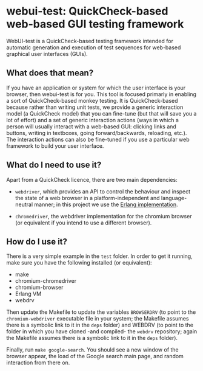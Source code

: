 # webui-test: QuickCheck-based web-based GUI testing framework

WebUI-test is a QuickCheck-based testing framework intended for
automatic generation and execution of test sequences for
web-based graphical user interfaces (GUIs).

## What does that mean?

If you have an application or system for which the user interface
is your browser, then webui-test is for you. This tool
is focused primarly in enabling a sort of QuickCheck-based
monkey testing. It is QuickCheck-based because rather than writing
unit tests, we provide a generic interaction model (a QuickCheck model)
that you can fine-tune (but that will save you a lot of effort)
and a set of generic interaction actions (ways in which a person will
usually interact with a web-based GUI: clicking links and buttons,
writing in textboxes, going forward/backwards, reloading, etc.).
The interaction actions can also be fine-tuned if you use a
particular web framework to build your user interface.

## What do I need to use it?

Apart from a QuickCheck licence, there are two main dependencies:

* `webdriver`, which provides an API to control the behaviour and inspect the
  state of a web browser in a platform-independent and language-neutral manner;
  in this project we use the [Erlang implementation](https://github.com/lauramcastro/webdrv).

* `chromedriver`, the webdriver implementation for the chromium browser (or
  equivalent if you intend to use a different browser).
  
## How do I use it?
  
There is a very simple example in the `test` folder. In order to get it
running, make sure you have the following installed (or equivalent):

* make
* chromium-chromedriver
* chromium-browser
* Erlang VM
* webdrv

Then update the Makefile to update the variables `BROWSERDRV` (to
point to the `chromium-webdriver` executable file in your system; the
Makefile assumes there is a symbolic link to it in the `deps` folder)
and WEBDRV (to point to the folder in which you have cloned -and
compiled- the `webdrv` repository; again the Makefile assumes there is
a symbolic link to it in the `deps` folder).

Finally, run `make google-search`. You should see a new window of the
browser appear, the load of the Google search main page, and random
interaction from there on.
